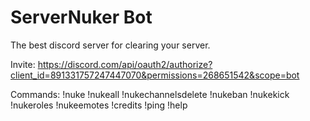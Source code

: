# ServerNuker Bot
The best discord server for clearing your server.

Invite:
https://discord.com/api/oauth2/authorize?client_id=891331757247447070&permissions=268651542&scope=bot

Commands:
!nuke
!nukeall
!nukechannelsdelete
!nukeban
!nukekick
!nukeroles
!nukeemotes
!credits
!ping
!help
